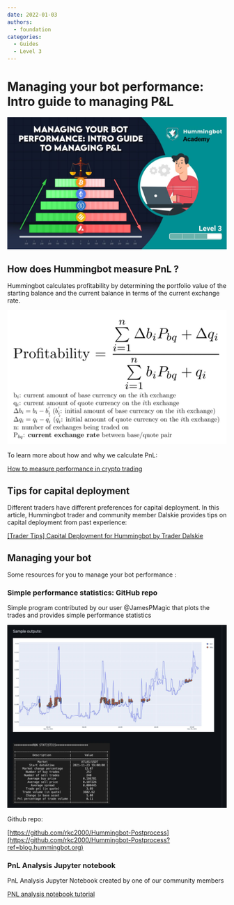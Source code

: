 ```yaml
---
date: 2022-01-03
authors:
  - foundation
categories:
  - Guides
  - Level 3
---
```


# Managing your bot performance: Intro guide to managing P&L
![cover](cover.jpg)

## How does Hummingbot measure PnL ?

Hummingbot calculates profitability by determining the portfolio value of the starting balance and the current balance in terms of the current exchange rate.

![Screenshot 2022-03-02 at 12.42.11 PM](image_1.jpg)

To learn more about how and why we calculate PnL:

[How to measure performance in crypto trading](../2019-07-measure-performance-crypto-trading/index.md)


<!-- more -->

## Tips for capital deployment

Different traders have different preferences for capital deployment. In this article, Hummingbot trader and community member Dalskie provides tips on capital deployment from past experience:

[[Trader Tips] Capital Deployment for Hummingbot by Trader Dalskie](https://www.notion.so/Trader-Tips-Capital-Deployment-for-Hummingbot-by-Trader-Dalskie-d64fd9d1cf8b42779ab6be42e3796d3f?ref=blog.hummingbot.org)

## Managing your bot

Some resources for you to manage your bot performance :

### Simple performance statistics: GitHub repo

Simple program contributed by our user @JamesPMagic that plots the trades and provides simple performance statistics

![Screenshot 2022-03-07 at 3.57.19 PM](image_2.jpg)

Github repo:

[https://github.com/rkc2000/Hummingbot-Postprocess](https://github.com/rkc2000/Hummingbot-Postprocess?ref=blog.hummingbot.org)

### PnL Analysis Jupyter notebook

PnL Analysis Jupyter Notebook created by one of our community members

[PNL analysis notebook tutorial](https://support.hummingbot.io/hc/en-us/articles/4407436182553-PNL-analysis-notebook-tutorial?ref=blog.hummingbot.org)


